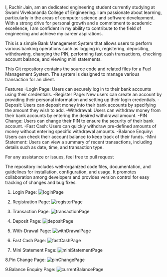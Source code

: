 I, Ruchir Jain, am an dedicated engineering student currently studying at Swami Vivekananda College of Engineering. I am passionate about learning, particularly in the areas of computer science and software development. With a strong drive for personal growth and a commitment to academic excellence, I am confident in my ability to contribute to the field of engineering and achieve my career aspirations.

This is a simple Bank Management System that allows users to perform various banking operations such as logging in, registering, depositing, withdrawing, changing the PIN, performing fast cash transactions, checking account balance, and viewing mini statements.

This Git repository contains the source code and related files for a Fuel Management System. The system is designed to manage various transaction for an client.

Features
  -Login Page: Users can securely log in to their bank accounts using their credentials.
  -Register Page: New users can create an account by providing their personal information and setting up their login credentials.
  -Deposit: Users can deposit money into their bank accounts by specifying the amount they wish to add.
  -Withdrawal: Users can withdraw money from their bank accounts by entering the desired withdrawal amount.
  -PIN Change: Users can change their PIN to ensure the security of their bank account.
  -Fast Cash: Users can quickly withdraw pre-defined amounts of money without entering specific withdrawal amounts.
  -Balance Enquiry: Users can check their account balance to keep track of their funds.
  -Mini Statement: Users can view a summary of recent transactions, including details such as date, time, and transaction type.


For any assistance or issues, feel free to pull request

The repository includes well-organized code files, documentation, and guidelines for installation, configuration, and usage. It promotes collaboration among developers and provides version control for easy tracking of changes and bug fixes.

1. Login Page:
![loginPage](https://github.com/ruchirjainn/bankManagementSystem/assets/114685271/5e815f82-b67f-426c-aebe-bfb388ad912a)

2. Registration Page:
![registerPage](https://github.com/ruchirjainn/bankManagementSystem/assets/114685271/ffc72884-8ed0-4c1a-9c77-d1faab94e185)

3. Transaction Page:
![transactionPage](https://github.com/ruchirjainn/bankManagementSystem/assets/114685271/e04a8214-9e43-4941-9d43-21f76e392e78)

4. Deposit Page:
![depositPage](https://github.com/ruchirjainn/bankManagementSystem/assets/114685271/7ff4671b-5096-4397-a2a3-b56e0238df71)

5. With-Drawal Page:
![withDrawalPage](https://github.com/ruchirjainn/bankManagementSystem/assets/114685271/e7db1208-d0fe-433c-97ae-00d12e7cef35)

6. Fast Cash Page:
![fastCashPage](https://github.com/ruchirjainn/bankManagementSystem/assets/114685271/632d8e02-8fd0-481f-af4e-138d142c9488)

7. Mini Statement Page:
![miniStatementPage](https://github.com/ruchirjainn/bankManagementSystem/assets/114685271/ed7ba586-d328-4df6-be3d-ae4788d329e6)

8.Pin Change Page:
![pinChangePage](https://github.com/ruchirjainn/bankManagementSystem/assets/114685271/90808c60-c8c5-4dbf-b8eb-3f8d34c93c92)

9.Balance Enquiry Page:
![currentBalancePage](https://github.com/ruchirjainn/bankManagementSystem/assets/114685271/4a288fc2-6b33-45a7-abbd-9f30c2637c6f)

